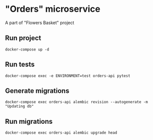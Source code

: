 # "Orders" microservice

A part of "Flowers Basket" project
## Run project
`docker-compose up -d`

## Run tests
`docker-compose exec -e ENVIRONMENT=test orders-api pytest`


## Generate migrations
`docker-compose exec orders-api alembic revision --autogenerate -m "Updating db"`

## Run migrations
`docker-compose exec orders-api alembic upgrade head`
